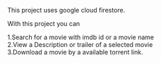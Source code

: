 This project uses google cloud firestore. 

With this project you can

1.Search for a movie with imdb id or a movie name <br/>
2.View a Description or trailer of a selected movie <br/>
3.Download a movie by a available torrent link.
